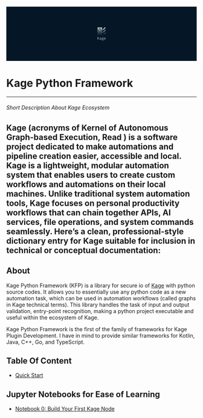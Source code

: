 ![](./banner.png)
# Kage Python Framework

---
###### Short Description About Kage Ecosystem
Kage (acronyms of **K**ernel of **A**utonomous **G**raph-based **E**xecution, Read ) is a software project dedicated to make automations and pipeline creation easier, accessible and local.
Kage is a lightweight, modular automation system that enables users to create custom workflows and automations on their local machines.
Unlike traditional system automation tools, Kage focuses on personal productivity workflows that can chain together APIs, AI services, file operations, and system commands seamlessly.
Here’s a clean, professional-style **dictionary entry** for **Kage** suitable for inclusion in technical or conceptual documentation:
---
## About
Kage Python Framework (KFP) is a library for secure io of [Kage]("https://github.com/thisismeamir/kage) with python source codes. It allows you to essentially use any python code as a new automation task, which can be used in automation workflows (called graphs in Kage technical terms). This library handles the task of input and output validation, entry-point recognition, making a python project executable and useful within the ecosystem of Kage.

Kage Python Framework is the first of the family of frameworks for Kage Plugin Development. I have in mind to provide similar frameworks for Kotlin, Java, C++, Go, and TypeScript. 

## Table Of Content

- [Quick Start](./02-QuickStart.md)

## Jupyter Notebooks for Ease of Learning

- [Notebook 0: Build Your First Kage Node](../examples/00-BuildYourFirstNode.ipynb)
